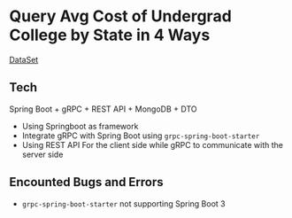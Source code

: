 # Query Avg Cost of Undergrad College by State in 4 Ways
[DataSet](https://www.kaggle.com/datasets/kfoster150/avg-cost-of-undergrad-college-by-state/versions/10?resource=download)
## Tech
Spring Boot + gRPC + REST API + MongoDB + DTO

- Using Springboot as framework
- Integrate gRPC with Spring Boot using `grpc-spring-boot-starter`
- Using REST API For the client side while gRPC to communicate with the server side

## Encounted Bugs and Errors
- `grpc-spring-boot-starter` not supporting Spring Boot 3
